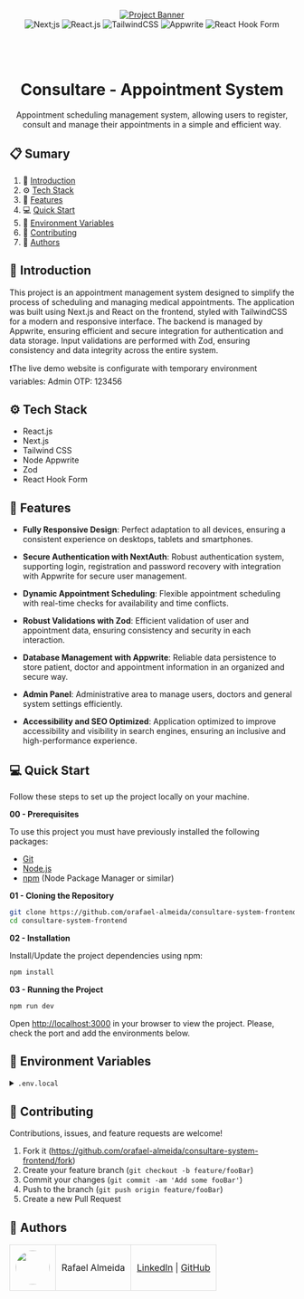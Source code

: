 
<div align="center">
  <br />
    <a href="#" target="_blank">
      <img src="https://raw.githubusercontent.com/orafael-almeida/consultare-system-frontend/refs/heads/main/public/assets/images/consultare-readme.png
      " alt="Project Banner">
    </a>
  <br />

  <div>
    <img src="https://img.shields.io/badge/-Next_JS-black?style=for-the-badge&logoColor=white&logo=next.js&color=black" alt="Next;js" />
    <img src="https://img.shields.io/badge/-React_JS-black?style=for-the-badge&logoColor=white&logo=react&color=61DAFB" alt="React.js" />
    <img src="https://img.shields.io/badge/-Tailwind_CSS-black?style=for-the-badge&logoColor=white&logo=tailwindcss&color=06B6D4" alt="TailwindCSS" />
    <img src="https://img.shields.io/badge/Appwrite-F02E65?style=for-the-badge&logo=Appwrite&logoColor=black" alt="Appwrite" />
    <img src="https://img.shields.io/badge/react--hook--form-EC5990?style=for-the-badge&logo=reacthookform&logoColor=white" alt="React Hook Form" />
  </div>
<br/><br/></br>
 
  <h1 align="center">Consultare - Appointment System</h1>

   <div align="center">
     Appointment scheduling management system, allowing users to register, consult and manage their appointments in a simple and efficient way.
    </div>
</div>

## 📋 <a name="table">Sumary</a>

1. 🚀 [Introduction](#introduction)
2. ⚙️ [Tech Stack](#tech-stack)
3. 🔋 [Features](#features)
4. 💻 [Quick Start](#quick-start)
5. 💾 [Environment Variables](#envs)
6. 🤝 [Contributing](#contributing)
7. 👥 [Authors](#authors)


## <a name="introduction">🚀 Introduction</a>

This project is an appointment management system designed to simplify the process of scheduling and managing medical appointments. The application was built using Next.js and React on the frontend, styled with TailwindCSS for a modern and responsive interface. The backend is managed by Appwrite, ensuring efficient and secure integration for authentication and data storage. Input validations are performed with Zod, ensuring consistency and data integrity across the entire system.

❗The live demo website is configurate with temporary environment variables:
Admin OTP: 123456

## <a name="tech-stack">⚙️ Tech Stack</a>

- React.js
- Next.js
- Tailwind CSS
- Node Appwrite
- Zod
- React Hook Form


## <a name="features">🔋 Features</a>

- **Fully Responsive Design**: Perfect adaptation to all devices, ensuring a consistent experience on desktops, tablets and smartphones.

- **Secure Authentication with NextAuth**: Robust authentication system, supporting login, registration and password recovery with integration with Appwrite for secure user management.

- **Dynamic Appointment Scheduling**: Flexible appointment scheduling with real-time checks for availability and time conflicts.

- **Robust Validations with Zod**: Efficient validation of user and appointment data, ensuring consistency and security in each interaction.

- **Database Management with Appwrite**: Reliable data persistence to store patient, doctor and appointment information in an organized and secure way.

- **Admin Panel**: Administrative area to manage users, doctors and general system settings efficiently.

- **Accessibility and SEO Optimized**: Application optimized to improve accessibility and visibility in search engines, ensuring an inclusive and high-performance experience.


## <a name="quick-start">💻 Quick Start</a>

Follow these steps to set up the project locally on your machine.

**00 - Prerequisites**

To use this project you must have previously installed the following packages:

- [Git](https://git-scm.com/)
- [Node.js](https://nodejs.org/en)
- [npm](https://www.npmjs.com/) (Node Package Manager or similar)

**01 - Cloning the Repository**

```bash
git clone https://github.com/orafael-almeida/consultare-system-frontend
cd consultare-system-frontend
```

**02 - Installation**

Install/Update the project dependencies using npm:

```bash
npm install
```

**03 - Running the Project**

```bash
npm run dev
```

Open [http://localhost:3000](http://localhost:3000) in your browser to view the project.
Please, check the port and add the environments below.

## <a name="envs">💾 Environment Variables</a>

<details>
<summary><code>.env.local</code></summary>

```
#Add the ids of yours tables provided by Appwrite.

NEXT_PUBLIC_ENDPOINT=https://cloud.appwrite.io/v1
PROJECT_ID=
API_KEY=
DATABASE_ID=
PATIENT_COLLECTION_ID=
APPOINTMENT_COLLECTION_ID=
NEXT_PUBLIC_BUCKET_ID=

NEXT_PUBLIC_ADMIN_PASSKEY=

```

</details>


## <a name="contributing">🤝 Contributing</a>

Contributions, issues, and feature requests are welcome!

1. Fork it (<https://github.com/orafael-almeida/consultare-system-frontend/fork>)
2. Create your feature branch (`git checkout -b feature/fooBar`)
3. Commit your changes (`git commit -am 'Add some fooBar'`)
4. Push to the branch (`git push origin feature/fooBar`)
5. Create a new Pull Request

## <a name="authors">👥 Authors</a>

<table style="border-collapse: collapse; table-layout: auto text-align: left;">

  <tbody>
    <tr>
      <td style="padding: 10px; border: 1px solid #ddd;">
        <img src="https://avatars.githubusercontent.com/u/173099475?v=4" width="60" style="border-radius: 50%; display: block; margin: 0 auto;">
      </td>
      <td style="padding: 10px; border: 1px solid #ddd;">Rafael Almeida</td>
      <td style="padding: 10px; border: 1px solid #ddd;">
        <a href="https://www.linkedin.com/in/orafael-almeida/" target="_blank">LinkedIn</a> |
        <a href="https://github.com/orafael-almeida" target="_blank">GitHub</a>
      </td>
    </tr>
  </tbody>
</table>